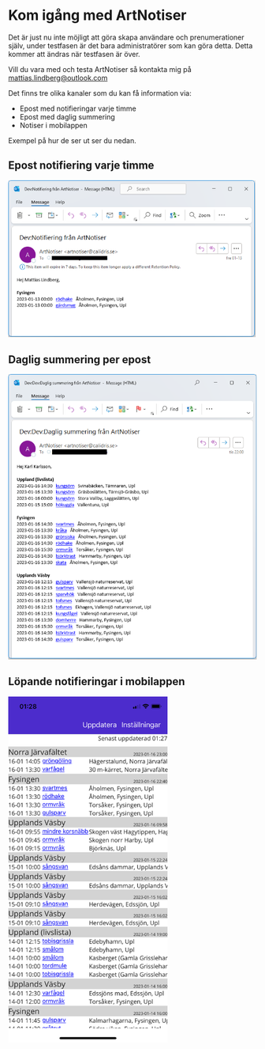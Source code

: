 # Kom igång med ArtNotiser

Det är just nu inte möjligt att göra skapa användare och prenumerationer själv, under testfasen är det bara administratörer som kan göra detta. Detta kommer att ändras när testfasen är över.

Vill du vara med och testa ArtNotiser så kontakta mig  på <a href="mailto:mattias.lindberg@outlook.com">mattias.lindberg@outlook.com</a>

Det finns tre olika kanaler som du kan få information via:
* Epost med notifieringar varje timme
* Epost med daglig summering
* Notiser i mobilappen

Exempel på hur de ser ut ser du nedan.

## Epost notifiering varje timme

<img src="images/NotifieringEpost.png" width="600px" />

## Daglig summering per epost 

<img src="images/DagligSummeringEpost.png" width="600px" />

## Löpande notifieringar i mobilappen

<img src="images/mobilapp.png" height="700px" />

